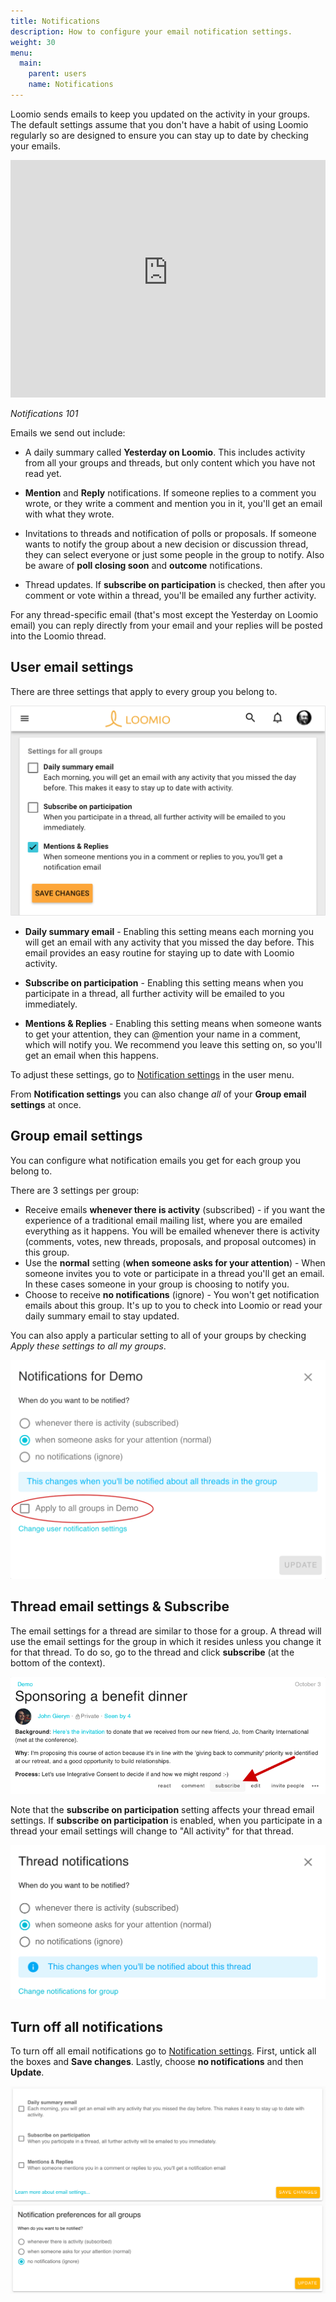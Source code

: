```yaml
---
title: Notifications
description: How to configure your email notification settings.
weight: 30
menu:
  main:
    parent: users
    name: Notifications
---
```


Loomio sends emails to keep you updated on the activity in your groups. The default settings assume that you don't have a habit of using Loomio regularly so are designed to ensure you can stay up to date by checking your emails.

<iframe width="100%" height="380px" src="https://www.youtube-nocookie.com/embed/0Mb2_D74ktM" frameborder="0" allowfullscreen></iframe>

*Notifications 101*

Emails we send out include:

- A daily summary called **Yesterday on Loomio**. This includes activity from all your groups and threads, but only content which you have not read yet.

- **Mention** and **Reply** notifications. If someone replies to a comment you wrote, or they write a comment and mention you in it, you'll get an email with what they wrote.

- Invitations to threads and notification of polls or proposals. If someone wants to notify the group about a new decision or discussion thread, they can select everyone or just some people in the group to notify. Also be aware of **poll closing soon** and **outcome** notifications.

- Thread updates. If **subscribe on participation** is checked, then after you comment or vote within a thread, you'll be emailed any further activity.

For any thread-specific email (that's most except the Yesterday on Loomio email) you can reply directly from your email and your replies will be posted into the Loomio thread.

## User email settings

There are three settings that apply to every group you belong to.

![email settings](user_email_settings.png)

* **Daily summary email** - Enabling this setting means each morning you will get an email with any activity that you missed the day before. This email provides an easy routine for staying up to date with Loomio activity.

* **Subscribe on participation** - Enabling this setting means when you participate in a thread, all further activity will be emailed to you immediately.

* **Mentions & Replies** - Enabling this setting means when someone wants to get your attention, they can @mention your name in a comment, which will notify you. We recommend you leave this setting on, so you'll get an email when this happens.

To adjust these settings, go to [Notification settings](https://www.loomio.org/email_preferences) in the user menu.

From **Notification settings** you can also change _all_ of your **Group email settings** at once.

## Group email settings

You can configure what notification emails you get for each group you belong to.

There are 3 settings per group:

- Receive emails **whenever there is activity** (subscribed) - if you want the experience of a traditional email mailing list, where you are emailed everything as it happens. You will be emailed whenever there is activity (comments, votes, new threads, proposals, and proposal outcomes) in this group.
- Use the **normal** setting (**when someone asks for your attention**) - When someone invites you to vote or participate in a thread you'll get an email. In these cases someone in your group is choosing to notify you.
- Choose to receive **no notifications** (ignore) - You won't get notification emails about this group. It's up to you to check into Loomio or read your daily summary email to stay updated.

You can also apply a particular setting to all of your groups by checking *Apply these settings to all my groups*.

![Group email settings](group_email_settings.png)

## Thread email settings & Subscribe

The email settings for a thread are similar to those for a group. A thread will use the email settings for the group in which it resides unless you change it for that thread. To do so, go to the thread and click **subscribe** (at the bottom of the context).

![](subscribe_to_thread.png)

Note that the **subscribe on participation** setting affects your thread email settings. If **subscribe on participation** is enabled, when you participate in a thread your email settings will change to "All activity" for that thread.

![thread email settings](thread_email_settings.png)


## Turn off all notifications

To turn off all email notifications go to [Notification settings](https://www.loomio.org/email_preferences/). First, untick all the boxes and **Save changes**. Lastly, choose **no notifications** and then **Update**.

![](turn_off_all_emails.png)

